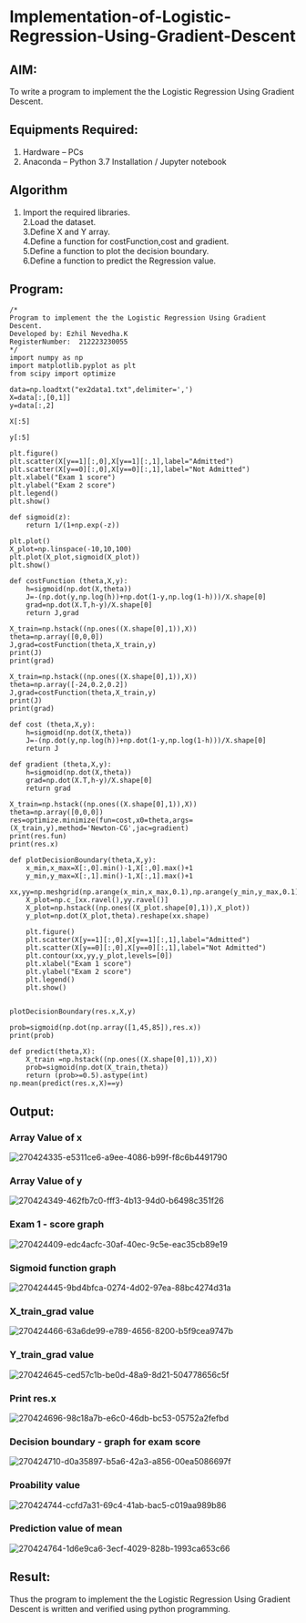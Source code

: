 # Implementation-of-Logistic-Regression-Using-Gradient-Descent

## AIM:
To write a program to implement the the Logistic Regression Using Gradient Descent.

## Equipments Required:
1. Hardware – PCs
2. Anaconda – Python 3.7 Installation / Jupyter notebook

## Algorithm
1. Import the required libraries.     
2.Load the dataset.     
3.Define X and Y array.     
4.Define a function for costFunction,cost and gradient.   
5.Define a function to plot the decision boundary.   
 6.Define a function to predict the Regression value.

## Program:
```
/*
Program to implement the the Logistic Regression Using Gradient Descent.
Developed by: Ezhil Nevedha.K
RegisterNumber:  212223230055
*/
import numpy as np
import matplotlib.pyplot as plt
from scipy import optimize

data=np.loadtxt("ex2data1.txt",delimiter=',')
X=data[:,[0,1]]
y=data[:,2]

X[:5]

y[:5]

plt.figure()
plt.scatter(X[y==1][:,0],X[y==1][:,1],label="Admitted")
plt.scatter(X[y==0][:,0],X[y==0][:,1],label="Not Admitted")
plt.xlabel("Exam 1 score")
plt.ylabel("Exam 2 score")
plt.legend()
plt.show()

def sigmoid(z):
    return 1/(1+np.exp(-z))

plt.plot()
X_plot=np.linspace(-10,10,100)
plt.plot(X_plot,sigmoid(X_plot))
plt.show()

def costFunction (theta,X,y):
    h=sigmoid(np.dot(X,theta))
    J=-(np.dot(y,np.log(h))+np.dot(1-y,np.log(1-h)))/X.shape[0]
    grad=np.dot(X.T,h-y)/X.shape[0]
    return J,grad

X_train=np.hstack((np.ones((X.shape[0],1)),X))
theta=np.array([0,0,0])
J,grad=costFunction(theta,X_train,y)
print(J)
print(grad)

X_train=np.hstack((np.ones((X.shape[0],1)),X))
theta=np.array([-24,0.2,0.2])
J,grad=costFunction(theta,X_train,y)
print(J)
print(grad)

def cost (theta,X,y):
    h=sigmoid(np.dot(X,theta))
    J=-(np.dot(y,np.log(h))+np.dot(1-y,np.log(1-h)))/X.shape[0]
    return J

def gradient (theta,X,y):
    h=sigmoid(np.dot(X,theta))
    grad=np.dot(X.T,h-y)/X.shape[0]
    return grad

X_train=np.hstack((np.ones((X.shape[0],1)),X))
theta=np.array([0,0,0])
res=optimize.minimize(fun=cost,x0=theta,args=(X_train,y),method='Newton-CG',jac=gradient)
print(res.fun)
print(res.x)

def plotDecisionBoundary(theta,X,y):
    x_min,x_max=X[:,0].min()-1,X[:,0].max()+1
    y_min,y_max=X[:,1].min()-1,X[:,1].max()+1
    xx,yy=np.meshgrid(np.arange(x_min,x_max,0.1),np.arange(y_min,y_max,0.1))
    X_plot=np.c_[xx.ravel(),yy.ravel()]
    X_plot=np.hstack((np.ones((X_plot.shape[0],1)),X_plot))
    y_plot=np.dot(X_plot,theta).reshape(xx.shape)
    
    plt.figure()
    plt.scatter(X[y==1][:,0],X[y==1][:,1],label="Admitted")
    plt.scatter(X[y==0][:,0],X[y==0][:,1],label="Not Admitted")
    plt.contour(xx,yy,y_plot,levels=[0])
    plt.xlabel("Exam 1 score")
    plt.ylabel("Exam 2 score")
    plt.legend()
    plt.show()


plotDecisionBoundary(res.x,X,y)

prob=sigmoid(np.dot(np.array([1,45,85]),res.x))
print(prob)

def predict(theta,X):
    X_train =np.hstack((np.ones((X.shape[0],1)),X))
    prob=sigmoid(np.dot(X_train,theta))
    return (prob>=0.5).astype(int)
np.mean(predict(res.x,X)==y)
```

## Output:
### Array Value of x
![270424335-e5311ce6-a9ee-4086-b99f-f8c6b4491790](https://github.com/user-attachments/assets/c0ad099b-b193-4ccc-a197-ecd45203922b)


### Array Value of y
![270424349-462fb7c0-fff3-4b13-94d0-b6498c351f26](https://github.com/user-attachments/assets/a1b41764-d58d-4045-816f-b1085e92cff9)

### Exam 1 - score graph
![270424409-edc4acfc-30af-40ec-9c5e-eac35cb89e19](https://github.com/user-attachments/assets/16c21d0b-8ac8-4ade-b764-ebeab31c2f25)

### Sigmoid function graph
![270424445-9bd4bfca-0274-4d02-97ea-88bc4274d31a](https://github.com/user-attachments/assets/57272dfc-9de5-4abe-a8f0-a608584eadbf)

### X_train_grad value
![270424466-63a6de99-e789-4656-8200-b5f9cea9747b](https://github.com/user-attachments/assets/98f04304-544b-47f1-8e30-a7647915ec8f)

### Y_train_grad value
![270424645-ced57c1b-be0d-48a9-8d21-504778656c5f](https://github.com/user-attachments/assets/f4a93be3-7d04-4115-ab5e-8eda7507541d)

### Print res.x
![270424696-98c18a7b-e6c0-46db-bc53-05752a2fefbd](https://github.com/user-attachments/assets/b4d5b5e2-7dd9-46e8-b7ac-050ec8d12af8)

### Decision boundary - graph for exam score
![270424710-d0a35897-b5a6-42a3-a856-00ea5086697f](https://github.com/user-attachments/assets/0fe31cb7-e4ae-4fdb-b742-40dd7815f123)

### Proability value
![270424744-ccfd7a31-69c4-41ab-bac5-c019aa989b86](https://github.com/user-attachments/assets/07b55cd9-7985-48f2-a1de-1dc8e15d969c)

### Prediction value of mean
![270424764-1d6e9ca6-3ecf-4029-828b-1993ca653c66](https://github.com/user-attachments/assets/6257df9c-0b11-463a-8996-05b9bda14aa6)


## Result:
Thus the program to implement the the Logistic Regression Using Gradient Descent is written and verified using python programming.


